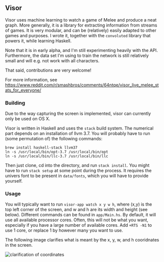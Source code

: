 ## Visor

Visor uses machine learning to watch a game of Melee and produce a neat graph.
More generally, it is a library for extracting information from streams of games.
It is very modular, and can be (relatively) easily adapted to other games and purposes.
I wrote it, together with the `convoluted` library that powers it, while learning Haskell.

Note that it is in early alpha, and I'm still experimenting heavily with the API.
Furthermore, the data set I'm using to train the network is still relatively small and will e.g. not work with all characters.

That said, contributions are very welcome!

For more information, see https://www.reddit.com/r/smashbros/comments/64ntqe/visor_live_melee_stats_for_everyone/

### Building
Due to the way capturing the screen is implemented, visor can currently only be used on OS X.

Visor is written in Haskell and uses the `stack` build system.
The numerical part depends on an installation of llvm 3.7.
You will probably have to run (some permutation of) the following commands:
```
brew install haskell-stack llvm37
ln -s /usr/local/bin/opt-3.7 /usr/local/bin/opt
ln -s /usr/local/bin/llc-3.7 /usr/local/bin/llc
```
Then just clone, cd into the directory, and run `stack install`.
You might have to run `stack setup` at some point during the process.
It requires the univers font to be present in `data/fonts`, which you will have to provide yourself.

### Usage
You will typically want to run `visor-app watch x y w h`, where (x,y) is the top left corner of the screen, and w and h are its width and height (see below).
Different commands can be found in `app/Main.hs`.
By default, it will use all available processor cores.
Often, this will not be what you want, especially if you have a large number of available cores.
Add `+RTS -N1` to use 1 core, or replace 1 by however many you want to use.

The following image clarifies what is meant by the x, y, w, and h cooridnates in the screen.

![clarification of coordinates](https://cloud.githubusercontent.com/assets/5967501/24888264/d16c2b04-1e27-11e7-88b4-941ac4d62c3c.png)
